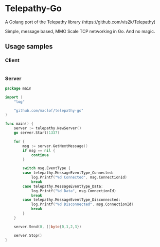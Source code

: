 # Telepathy-Go

A Golang port of the Telepathy library (https://github.com/vis2k/Telepathy)

Simple, message based, MMO Scale TCP networking in Go. And no magic.

## Usage samples

### Client
```go

```

### Server


```go
package main

import (
	"log"

	"github.com/maclof/telepathy-go"
)

func main() {
	server := telepathy.NewServer()
	go server.Start(1337)

	for {
		msg := server.GetNextMessage()
		if msg == nil {
			continue
		}

		switch msg.EventType {
		case telepathy.MessageEventType_Connected:
			log.Printf("%d Connected", msg.ConnectionId)
			break
		case telepathy.MessageEventType_Data:
			log.Printf("%d Data", msg.ConnectionId)
			break
		case telepathy.MessageEventType_Disconnected:
			log.Printf("%d Disconnected", msg.ConnectionId)
			break
		}
	}

	server.Send(0, []byte{0,1,2,3})

	server.Stop()
}
```
